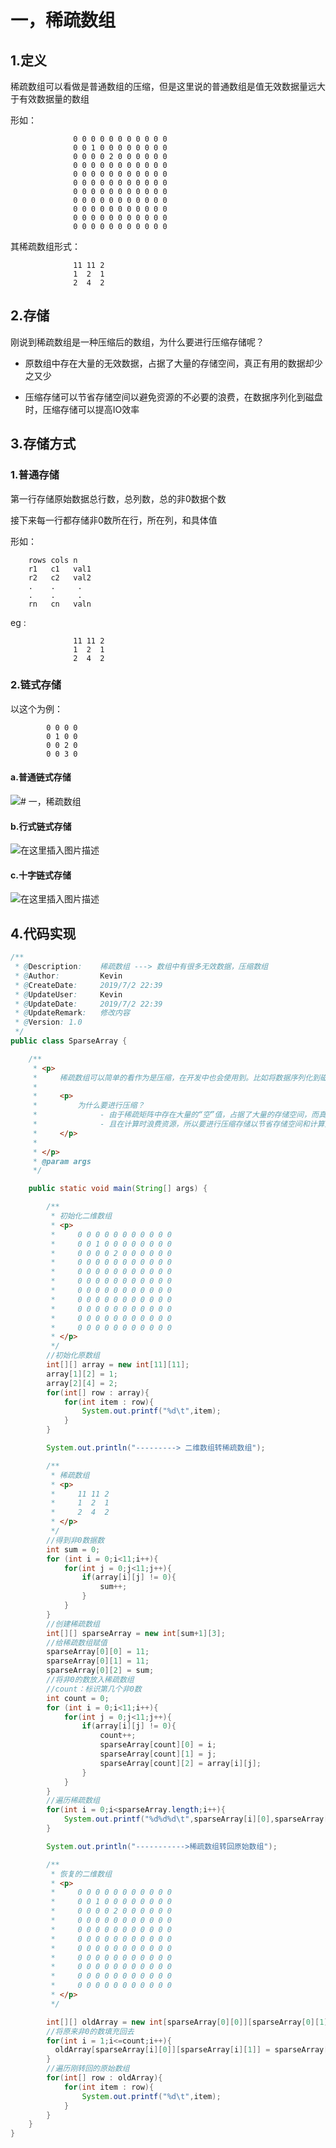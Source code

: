 # 一，稀疏数组

## 1.定义
稀疏数组可以看做是普通数组的压缩，但是这里说的普通数组是值无效数据量远大于有效数据量的数组

形如：
```shell
              0 0 0 0 0 0 0 0 0 0 0
              0 0 1 0 0 0 0 0 0 0 0
              0 0 0 0 2 0 0 0 0 0 0
              0 0 0 0 0 0 0 0 0 0 0
              0 0 0 0 0 0 0 0 0 0 0
              0 0 0 0 0 0 0 0 0 0 0
              0 0 0 0 0 0 0 0 0 0 0
              0 0 0 0 0 0 0 0 0 0 0
              0 0 0 0 0 0 0 0 0 0 0
              0 0 0 0 0 0 0 0 0 0 0
              0 0 0 0 0 0 0 0 0 0 0
```

其稀疏数组形式：
```shell
              11 11 2
              1  2  1
              2  4  2
```

## 2.存储
刚说到稀疏数组是一种压缩后的数组，为什么要进行压缩存储呢？

- 原数组中存在大量的无效数据，占据了大量的存储空间，真正有用的数据却少之又少

- 压缩存储可以节省存储空间以避免资源的不必要的浪费，在数据序列化到磁盘时，压缩存储可以提高IO效率

## 3.存储方式

### 1.普通存储

第一行存储原始数据总行数，总列数，总的非0数据个数

接下来每一行都存储非0数所在行，所在列，和具体值

形如：
```shell
    rows cols n
    r1   c1   val1
    r2   c2   val2
    .    .     .
    .    .     .
    rn   cn   valn
```

eg :
```shell
              11 11 2
              1  2  1
              2  4  2
```
### 2.链式存储

以这个为例：
```shell
        0 0 0 0 
        0 1 0 0
        0 0 2 0
        0 0 3 0
```

#### a.普通链式存储

![# 一，稀疏数组](https://img-blog.csdnimg.cn/20190703122416582.png)


#### b.行式链式存储

![在这里插入图片描述](https://img-blog.csdnimg.cn/20190703122823779.png?x-oss-process=image/watermark,type_ZmFuZ3poZW5naGVpdGk,shadow_10,text_aHR0cHM6Ly9ibG9nLmNzZG4ubmV0L3dlaXhpbl80MTkyMjI4OQ==,size_16,color_FFFFFF,t_70)

#### c.十字链式存储

![在这里插入图片描述](https://img-blog.csdnimg.cn/20190703123032956.png?x-oss-process=image/watermark,type_ZmFuZ3poZW5naGVpdGk,shadow_10,text_aHR0cHM6Ly9ibG9nLmNzZG4ubmV0L3dlaXhpbl80MTkyMjI4OQ==,size_16,color_FFFFFF,t_70)
## 4.代码实现

```java
/**
 * @Description:    稀疏数组 ---> 数组中有很多无效数据，压缩数组
 * @Author:         Kevin
 * @CreateDate:     2019/7/2 22:39
 * @UpdateUser:     Kevin
 * @UpdateDate:     2019/7/2 22:39
 * @UpdateRemark:   修改内容
 * @Version: 1.0
 */
public class SparseArray {

    /**
     * <p>
     *     稀疏数组可以简单的看作为是压缩，在开发中也会使用到。比如将数据序列化到磁盘上，减少数据量，在IO过程中提高效率等等。
     *
     *     <p>
     *         为什么要进行压缩？
     *              - 由于稀疏矩阵中存在大量的“空”值，占据了大量的存储空间，而真正有用的数据却少之又少，
     *              - 且在计算时浪费资源，所以要进行压缩存储以节省存储空间和计算方便。
     *     </p>
     *
     * </p>
     * @param args
     */

    public static void main(String[] args) {

        /**
         * 初始化二维数组
         * <p>
         *     0 0 0 0 0 0 0 0 0 0 0
         *     0 0 1 0 0 0 0 0 0 0 0
         *     0 0 0 0 2 0 0 0 0 0 0
         *     0 0 0 0 0 0 0 0 0 0 0
         *     0 0 0 0 0 0 0 0 0 0 0
         *     0 0 0 0 0 0 0 0 0 0 0
         *     0 0 0 0 0 0 0 0 0 0 0
         *     0 0 0 0 0 0 0 0 0 0 0
         *     0 0 0 0 0 0 0 0 0 0 0
         *     0 0 0 0 0 0 0 0 0 0 0
         *     0 0 0 0 0 0 0 0 0 0 0
         * </p>
         */
        //初始化原数组
        int[][] array = new int[11][11];
        array[1][2] = 1;
        array[2][4] = 2;
        for(int[] row : array){
            for(int item : row){
                System.out.printf("%d\t",item);
            }
        }

        System.out.println("---------> 二维数组转稀疏数组");

        /**
         * 稀疏数组
         * <p>
         *     11 11 2
         *     1  2  1
         *     2  4  2
         * </p>
         */
        //得到非0数据数
        int sum = 0;
        for (int i = 0;i<11;i++){
            for(int j = 0;j<11;j++){
                if(array[i][j] != 0){
                    sum++;
                }
            }
        }
        //创建稀疏数组
        int[][] sparseArray = new int[sum+1][3];
        //给稀疏数组赋值
        sparseArray[0][0] = 11;
        sparseArray[0][1] = 11;
        sparseArray[0][2] = sum;
        //将非0的数放入稀疏数组
        //count：标识第几个非0数
        int count = 0;
        for (int i = 0;i<11;i++){
            for(int j = 0;j<11;j++){
                if(array[i][j] != 0){
                    count++;
                    sparseArray[count][0] = i;
                    sparseArray[count][1] = j;
                    sparseArray[count][2] = array[i][j];
                }
            }
        }
        //遍历稀疏数组
        for(int i = 0;i<sparseArray.length;i++){
            System.out.printf("%d%d%d\t",sparseArray[i][0],sparseArray[i][1],sparseArray[i][2]);
        }

        System.out.println("----------->稀疏数组转回原始数组");

        /**
         * 恢复的二维数组
         * <p>
         *     0 0 0 0 0 0 0 0 0 0 0
         *     0 0 1 0 0 0 0 0 0 0 0
         *     0 0 0 0 2 0 0 0 0 0 0
         *     0 0 0 0 0 0 0 0 0 0 0
         *     0 0 0 0 0 0 0 0 0 0 0
         *     0 0 0 0 0 0 0 0 0 0 0
         *     0 0 0 0 0 0 0 0 0 0 0
         *     0 0 0 0 0 0 0 0 0 0 0
         *     0 0 0 0 0 0 0 0 0 0 0
         *     0 0 0 0 0 0 0 0 0 0 0
         *     0 0 0 0 0 0 0 0 0 0 0
         * </p>
         */

        int[][] oldArray = new int[sparseArray[0][0]][sparseArray[0][1]];
        //将原来非0的数填充回去
        for(int i = 1;i<=count;i++){
          oldArray[sparseArray[i][0]][sparseArray[i][1]] = sparseArray[i][2];
        }
        //遍历刚转回的原始数组
        for(int[] row : oldArray){
            for(int item : row){
                System.out.printf("%d\t",item);
            }
        }
    }
}
```